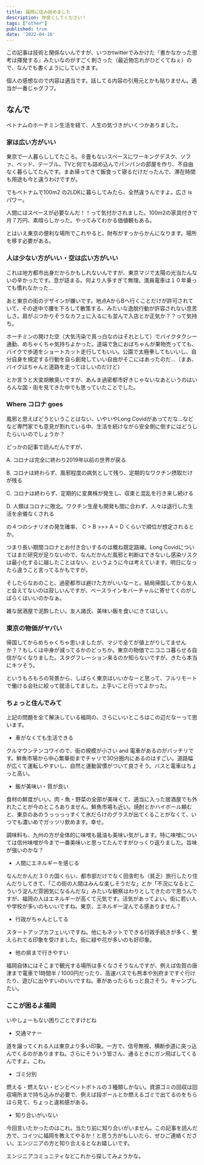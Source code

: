 ```yaml
---
title: 福岡に住み始めました
description: 仲良くしてください！
tags: ["other"]
published: true
date: '2022-04-16'
---
```


この記事は技術と関係ないんですが、いつかtwitterでみかけた『書かなかった思考は揮発する』みたいなのがすごく刺さった（最近物忘れがひどくてねぇ）ので、なんでも書くようにしていきます。

個人の感想なので内容は適当です。話してる内容の引用元とかも貼りません。適当が一番じゃグフフ。

## なんで

ベトナムのホーチミン生活を経て、人生の気づきがいくつかありました。

### 家は広い方がいい

東京で一人暮らししてたころ。８畳もないスペースにワーキングデスク、ソファ、ベッド、テーブル、TVと何でも詰め込んでパンパンの部屋を作り、不自由なく暮らしてたんです。まあ帰ってきて飯食って寝るだけだったんで、滞在時間も用途も今と違うわけですが。

でもベトナムで100m2 の2LDKに暮らしてみたら、全然違うんですよ。広さ is パワー。

人間にはスペースが必要なんだ！！って気付かされました。100m2の家具付きで月７万円、素晴らしかった。やってみてわかる価値観もある。

とはいえ東京の便利な場所でこれやると、財布がすっからかんになります。場所を移す必要がある。

### 人は少ない方がいい・空は広い方がいい

これは地方都市出身だからかもしれないんですが、東京マジで太陽の光当たんないの辛かったです。息が詰まる。何より人多すぎて無理。満員電車は１０年乗っても慣れなかった…

あと東京の街のデザインが嫌いです。地点AからBへ行くことだけが許可されていて、その途中で腰を下ろして散策する、みたいな逸脱行動が許容されない息苦しさ。肩がぶつかりそうなカフェに入るにも並んで入店とか正気か？？って気持ち。

ホーチミンの開けた空（大気汚染で真っ白なのはそれとして）でバイクタクシー通勤、めちゃくちゃ気持ちよかった。道端で急におばちゃんが果物売ってても、バイクで歩道をショートカット走行してもいい。公園で太極拳してもいいし、自分自身を規定する行動を自ら創発していい自由がそこにはあったのだ…（まあ、バイクはちゃんと道路を走ってほしいのだけど）

とか言うと大変胡散臭いですが、あんま過密都市好きじゃないなあというのはいろんな国・街を見てきた中でも思っていたことでした。

### Where コロナ goes

風邪と思えばどうということはない、いやいやLong Covidがあってだな…などなど専門家でも意見が割れている中、生活を続けながら安全側に倒すにはどうしたらいいのでしょうか？

どっかの記事で読んだんですが、

A. コロナは完全に終わり2019年以前の世界が戻る

B. コロナは終わらず、風邪程度の病気として残り、定期的なワクチン摂取だけが残る

C. コロナは終わらず、定期的に変異株が発生し、収束と混乱を行き来し続ける

D. 人類はコロナに敗北。ワクチン生産も開発も間に合わず、人々は退行した生活を余儀なくされる

の４つのシナリオの発生確率、 C > B >>> A = D くらいで順位が想定されるとか。

つまり長い期間コロナとお付き合いするのは概ね既定路線。Long Covidについてはまだ研究が足りないので、なんだかんだ風邪と判断はできないし感染リスクは最小化するに越したことはない、というように今は考えています。明日になったら違うこと言ってるかもですが。

そしたらなおのこと、過密都市は避けた方がいいなーと。結局帰国してから友人と会えてないのは寂しいんですが、ベースラインをバーチャルに寄せてくのがしばらくはいいのかなぁ。

雑な居酒屋で泥酔したい。友人諸氏、美味い飯を食いにきてほしい。

### 東京の物価がヤバい

帰国してからめちゃくちゃ思いましたが、マジで全てが値上がりしてませんか？？もしくは中身が減ってるかのどっちか。東京の物価でニコニコ暮らせる自信がなくなりました。スタグフレーション来るのか知らないですが、きたら本当にキツそう。

というもろもろの背景から、しばらく東京はいいかなーと思って、フルリモートで働ける会社に絞って就活してました。上手いこと行ってよかった。

### ちょっと住んでみて

上記の問題を全て解決している福岡の、さらにいいところはこの辺だなーって思います。

- 車がなくても生活できる

クルマウンテンコワイので、街の規模が小さい and 電車があるのがバッチリです。鮮魚市場から中心繁華街までチャリで30分圏内にあるのはすごい。道路幅が広くて運転しやすいし、自然と運動習慣がついて良さそう。バスと電車はちょっと高い。

- 飯が美味い・質が良い

食材の鮮度がいい。肉・魚・野菜の全部が美味くて、適当に入った居酒屋でも外れたことが今のところありません。鮮魚市場も近い。焼酎とかハイボール頼むと、東京のあのうっっっっすくて氷だらけのグラスが出てくることがなくて、いつでも濃いめでガッツリ飲めます。幸せ。

調味料も、九州の方が全体的に味噌も醤油も美味い気がします。特に味噌については信州味噌が今まで一番美味いと思ってたんですがひっくり返りました。旨味が強いのかな？

- 人間にエネルギーを感じる

なんだかんだ３０カ国くらい、都市部だけでなく田舎町も（貧乏）旅行したり住んだりしてきて、「この街の人間はみんな楽しそうだな」とか「不況になるとこういう淀んだ雰囲気になるんだな」みたいな観察はわりとしてきたので思うんですが、福岡の人はエネルギーが高くて元気です。活気があってよい。街に若い人や学校が多いのもいいですね。東京、エネルギー淀んでる感ありません？

- 行政がちゃんとしてる

スタートアップカフェいいですね。他にもネットでできる行政手続きが多く、整えられてる印象を受けました。街に緑や花が多いのも好印象。

- 他の県まで行きやすい

福岡自体にはそこまで観光する場所は多くなさそうなんですが、例えば佐賀の唐津まで電車で1時間半 / 1000円だったり、高速バスでも熊本や別府まですぐ行けたり、遊びに出やすいのいいですね。車があったらもっと良さそう。キャンプしたい。

### ここが困るよ福岡

いやしょーもない困りごとですけどね

- 交通マナー

道を譲ってくれる人は東京より多い印象。一方で、信号無視、横断歩道に突っ込んでくるのがありますね。さらにそういう皆さん、通るときにガン飛ばしてくるんですよ。こわ。

- ゴミ分別

燃える・燃えない・ビンとペットボトルの３種類しかない。資源ゴミの回収は回収場所まで持ち込みが必要で、例えば段ボールとか燃えるゴミで出てるのをちらほら見て、ちょっと違和感がある。

- 知り合いがいない

今回言いたかったのはこれ。当たり前に知り合いがいません。この記事を読んだ方で、コイツに福岡を教えてやるか！と思う方がもしいたら、ぜひご連絡ください。エンジニアの方と知り合えるとなお嬉しいです。

エンジニアコミュニティなどこれから探してみようかな。

